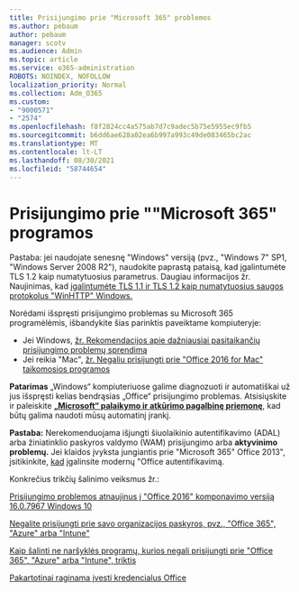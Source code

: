 ```yaml
---
title: Prisijungimo prie "Microsoft 365" problemos
ms.author: pebaum
author: pebaum
manager: scotv
ms.audience: Admin
ms.topic: article
ms.service: o365-administration
ROBOTS: NOINDEX, NOFOLLOW
localization_priority: Normal
ms.collection: Adm_O365
ms.custom:
- "9000571"
- "2574"
ms.openlocfilehash: f8f2824cc4a575ab7d7c9adec5b75e5955ec9fb5
ms.sourcegitcommit: b6dd6ae628a02ea6b997a993c49de083465bc2ac
ms.translationtype: MT
ms.contentlocale: lt-LT
ms.lasthandoff: 08/30/2021
ms.locfileid: "58744654"
---
```

# <a name="issues-signing-into-microsoft-365-apps"></a>Prisijungimo prie ""Microsoft 365" programos

Pastaba: jei naudojate senesnę "Windows" versiją (pvz., "Windows 7" SP1, "Windows Server 2008 [](https://download.microsoft.com/download/0/6/5/0658B1A7-6D2E-474F-BC2C-D69E5B9E9A68/MicrosoftEasyFix51044.msi) R2"), naudokite paprastą pataisą, kad įgalintumėte TLS 1.2 kaip numatytuosius parametrus. Daugiau informacijos žr. Naujinimas, kad [įgalintumėte TLS 1.1 ir TLS 1.2 kaip numatytuosius saugos protokolus "WinHTTP" Windows.](https://support.microsoft.com/topic/update-to-enable-tls-1-1-and-tls-1-2-as-default-secure-protocols-in-winhttp-in-windows-c4bd73d2-31d7-761e-0178-11268bb10392)

Norėdami išspręsti prisijungimo problemas su Microsoft 365 programėlėmis, išbandykite šias parinktis paveiktame kompiuteryje:  

- Jei Windows, [žr. Rekomendacijos apie dažniausiai pasitaikančių prisijungimo problemų sprendimą](https://docs.microsoft.com/office365/troubleshoot/administration/disabling-adal-wam-not-recommended#recommendations-on-resolving-common-sign-in-issues)
- Jei reikia "Mac", [žr. Negaliu prisijungti prie "Office 2016 for Mac" taikomosios programos](https://docs.microsoft.com/office365/troubleshoot/authentication/sign-in-to-office-2016-for-mac-fail)

**Patarimas** „Windows“ kompiuteriuose galime diagnozuoti ir automatiškai už jus išspręsti kelias bendrąsias „Office“ prisijungimo problemas. Atsisiųskite ir paleiskite **[„Microsoft“ palaikymo ir atkūrimo pagalbinę priemonę](https://aka.ms/SaRA-OfficeSignInScenario)**, kad būtų galima naudoti mūsų automatinį įrankį.

**Pastaba:** Nerekomenduojama išjungti šiuolaikinio autentifikavimo (ADAL) arba žiniatinklio paskyros valdymo (WAM) prisijungimo arba **aktyvinimo problemų.** Jei klaidos įvyksta jungiantis prie "Microsoft 365" Office 2013", įsitikinkite, [kad](https://docs.microsoft.com/microsoft-365/admin/security-and-compliance/enable-modern-authentication) įgalinsite modernų "Office autentifikavimą.

Konkrečius trikčių šalinimo veiksmus žr.:

[Prisijungimo problemos atnaujinus į "Office 2016" komponavimo versiją 16.0.7967 Windows 10](https://docs.microsoft.com/office365/troubleshoot/administration/connection-issue-when-sign-in-office-2016)  

[Negalite prisijungti prie savo organizacijos paskyros, pvz., "Office 365", "Azure" arba "Intune"](https://docs.microsoft.com/office365/troubleshoot/authentication/sign-in-to-office-365-azure-intune)

[Kaip šalinti ne naršyklės programų, kurios negali prisijungti prie "Office 365", "Azure" arba "Intune", triktis](https://support.office.com/article/how-to-troubleshoot-non-browser-apps-that-can-t-sign-in-to-office-365-azure-or-intune-3ba1b268-66f6-462c-b0e5-070f5c2603c1?ui=en-US&rs=en-US&ad=US)

[Pakartotinai raginama įvesti kredencialus Office](https://docs.microsoft.com/office365/troubleshoot/authentication/access-denied-when-connect-to-office-365)